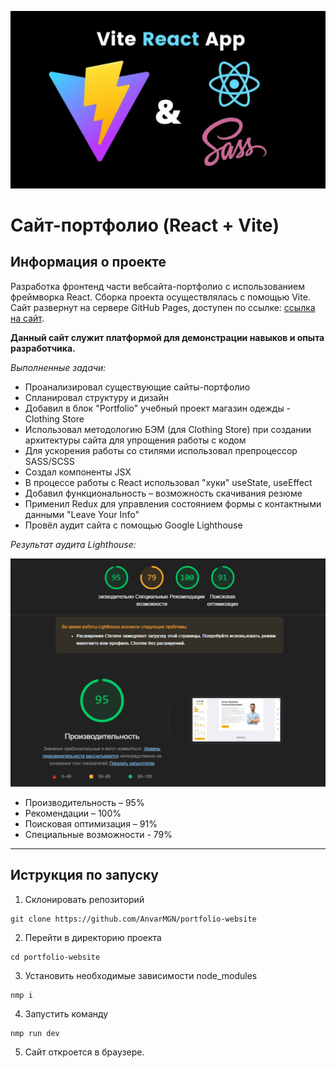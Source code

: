 ![Logo](icon-project.png)

# Сайт-портфолио (React + Vite)

## Информация о проекте

Разработка фронтенд части вебсайта-портфолио с использованием фреймворка React. Сборка проекта осуществлялась с помощью Vite. Сайт развернут на сервере GitHub Pages, доступен по ссылке: [ссылка на сайт](https://anvarmgn.github.io/portfolio-website/ "перейти").

**Данный сайт служит платформой для демонстрации навыков и опыта разработчика.**

*Выполненные задачи:*
- Проанализировал существующие сайты-портфолио
- Спланировал структуру и дизайн
- Добавил в блок "Portfolio" учебный проект магазин одежды - Сlothing Store
- Использовал методологию БЭМ (для Clothing Store) при создании архитектуры сайта для упрощения работы с кодом
- Для ускорения работы со стилями использовал препроцессор SASS/SCSS
- Создал компоненты JSX
- В процессе работы с React использовал "хуки" useState, useEffect
- Добавил функциональность – возможность скачивания резюме
- Применил Redux для управления состоянием формы с контактными данными "Leave Your Info"
- Провёл аудит сайта с помощью Google Lighthouse

*Результат аудита Lighthouse:*

![Результат аудита](lifehouse-audit.png)
- Производительность – 95%
- Рекомендации – 100%
- Поисковая оптимизация – 91%
- Специальные возможности - 79%
---

## Иструкция по запуску

1. Склонировать репозиторий
```
git clone https://github.com/AnvarMGN/portfolio-website
```
2. Перейти в директорию проекта
```
cd portfolio-website
```
3. Установить необходимые зависимости node_modules
```
nmp i
```
4. Запустить команду
```
nmp run dev
```
5. Сайт откроется в браузере.

